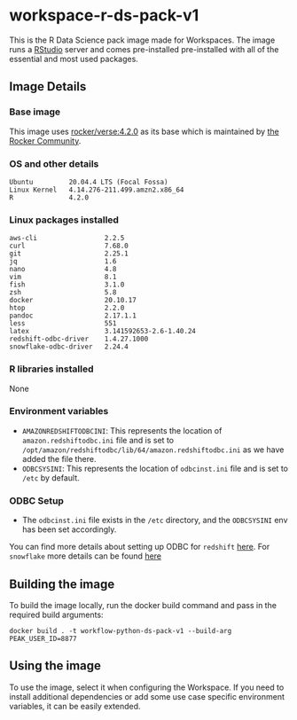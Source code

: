 # workspace-r-ds-pack-v1
This is the R Data Science pack image made for Workspaces. 
The image runs a [RStudio](https://jupyter.org/hub) server and comes pre-installed pre-installed with all of the essential and most used packages.

## Image Details
### Base image
This image uses [rocker/verse:4.2.0](https://hub.docker.com/layers/verse/rocker/verse/4.2.0/images/sha256-771d3edecc8fe72ed56c41f92656c4062e4ffc79723ede8961ce4ec068f0cbfb?context=explore) as its base which is maintained by [the Rocker Community](https://github.com/rocker-org/rocker).

### OS and other details
```
Ubuntu         20.04.4 LTS (Focal Fossa)
Linux Kernel   4.14.276-211.499.amzn2.x86_64
R              4.2.0
```

### Linux packages installed
```
aws-cli                 2.2.5
curl                    7.68.0
git                     2.25.1
jq                      1.6
nano                    4.8
vim                     8.1
fish                    3.1.0
zsh                     5.8
docker                  20.10.17
htop                    2.2.0
pandoc                  2.17.1.1
less                    551
latex                   3.141592653-2.6-1.40.24
redshift-odbc-driver    1.4.27.1000
snowflake-odbc-driver   2.24.4
```

### R libraries installed
None

### Environment variables
- `AMAZONREDSHIFTODBCINI`: This represents the location of `amazon.redshiftodbc.ini` file and is set to `/opt/amazon/redshiftodbc/lib/64/amazon.redshiftodbc.ini` as we have added the file there.
- `ODBCSYSINI`: This represents the location of `odbcinst.ini` file and is set to `/etc` by default.

### ODBC Setup
- The `odbcinst.ini` file exists in the `/etc` directory, and the `ODBCSYSINI` env has been set accordingly.

You can find more details about setting up ODBC for `redshift` [here](https://docs.aws.amazon.com/redshift/latest/mgmt/configure-odbc-connection.html). For `snowflake` more details can be found [here](https://docs.snowflake.com/en/user-guide/odbc-linux.html)


## Building the image
To build the image locally, run the docker build command and pass in the required build arguments:
```
docker build . -t workflow-python-ds-pack-v1 --build-arg PEAK_USER_ID=8877
```

## Using the image
To use the image, select it when configuring the Workspace.
If you need to install additional dependencies or add some use case specific environment variables, it can be easily extended.

